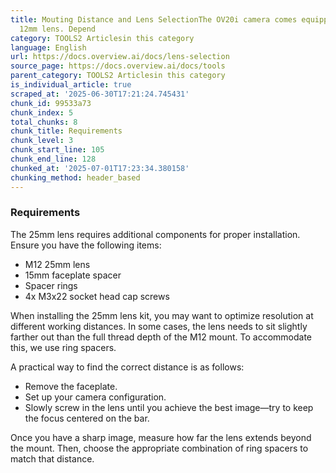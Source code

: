 ```yaml
---
title: Mouting Distance and Lens SelectionThe OV20i camera comes equipped with a standard
  12mm lens. Depend
category: TOOLS2 Articlesin this category
language: English
url: https://docs.overview.ai/docs/lens-selection
source_page: https://docs.overview.ai/docs/tools
parent_category: TOOLS2 Articlesin this category
is_individual_article: true
scraped_at: '2025-06-30T17:21:24.745431'
chunk_id: 99533a73
chunk_index: 5
total_chunks: 8
chunk_title: Requirements
chunk_level: 3
chunk_start_line: 105
chunk_end_line: 128
chunked_at: '2025-07-01T17:23:34.380158'
chunking_method: header_based
---
```


### Requirements

The 25mm lens requires additional components for proper installation. Ensure you have the following items:

  * M12 25mm lens
  * 15mm faceplate spacer
  * Spacer rings
  * 4x M3x22 socket head cap screws



When installing the 25mm lens kit, you may want to optimize resolution at different working distances. In some cases, the lens needs to sit slightly farther out than the full thread depth of the M12 mount. To accommodate this, we use ring spacers.

A practical way to find the correct distance is as follows:

  * Remove the faceplate.
  * Set up your camera configuration.
  * Slowly screw in the lens until you achieve the best image—try to keep the focus centered on the bar.



Once you have a sharp image, measure how far the lens extends beyond the mount. Then, choose the appropriate combination of ring spacers to match that distance.
